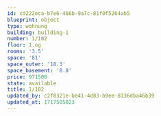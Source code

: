 ```yaml
---
id: cd222eca-b7e6-466b-9a7c-81f0f5264ab5
blueprint: object
type: wohnung
building: building-1
number: 1/102
floor: 1.og
rooms: '3.5'
space: '81'
space_outer: '18.3'
space_basement: '8.8'
price: 971500
state: available
title: 1/102
updated_by: c2f8321e-be41-4d83-b9ee-8136dba46b39
updated_at: 1717505823
---
```

